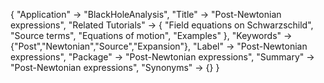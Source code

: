 {
 "Application" -> "BlackHoleAnalysis",
 "Title" -> "Post-Newtonian expressions",
 "Related Tutorials" -> {
     "Field equations on Schwarzschild",
     "Source terms",
     "Equations of motion",
     "Examples"
  },
 "Keywords" -> {"Post","Newtonian","Source","Expansion"},
 "Label" -> "Post-Newtonian expressions",
 "Package" -> "Post-Newtonian expressions",
 "Summary" -> "Post-Newtonian expressions",
 "Synonyms" -> {}
 }
